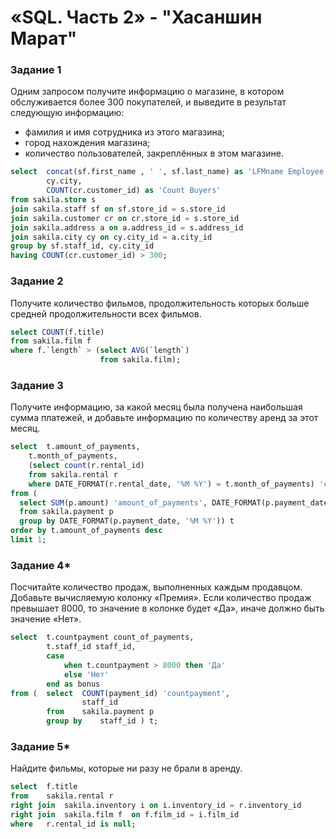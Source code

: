 # «SQL. Часть 2» - "Хасаншин Марат"
### Задание 1

Одним запросом получите информацию о магазине, в котором обслуживается более 300 покупателей, и выведите в результат следующую информацию: 
- фамилия и имя сотрудника из этого магазина;
- город нахождения магазина;
- количество пользователей, закреплённых в этом магазине.
```sql
select	concat(sf.first_name , ' ', sf.last_name) as 'LFMname Employee',
		cy.city,
		COUNT(cr.customer_id) as 'Count Buyers'		
from sakila.store s
join sakila.staff sf on sf.store_id = s.store_id 
join sakila.customer cr on cr.store_id = s.store_id
join sakila.address a on a.address_id = s.address_id 
join sakila.city cy on cy.city_id = a.city_id 
group by sf.staff_id, cy.city_id 
having COUNT(cr.customer_id) > 300;
```

### Задание 2

Получите количество фильмов, продолжительность которых больше средней продолжительности всех фильмов.
```sql
select COUNT(f.title)
from sakila.film f  
where f.`length` > (select AVG(`length`) 
                    from sakila.film);
```

### Задание 3

Получите информацию, за какой месяц была получена наибольшая сумма платежей, и добавьте информацию по количеству аренд за этот месяц.
```sql
select	t.amount_of_payments,
	t.month_of_payments,
	(select count(r.rental_id)
	from sakila.rental r
	where DATE_FORMAT(r.rental_date, '%M %Y') = t.month_of_payments) 'count_of_rent'
from (
  select SUM(p.amount) 'amount_of_payments', DATE_FORMAT(p.payment_date, '%M %Y') 'month_of_payments' 
  from sakila.payment p 
  group by DATE_FORMAT(p.payment_date, '%M %Y')) t
order by t.amount_of_payments desc  
limit 1;
```

### Задание 4*

Посчитайте количество продаж, выполненных каждым продавцом. Добавьте вычисляемую колонку «Премия». Если количество продаж превышает 8000, то значение в колонке будет «Да», иначе должно быть значение «Нет».
```sql
select	t.countpayment count_of_payments,
		t.staff_id staff_id,
		case 
			when t.countpayment > 8000 then 'Да'
			else 'Нет'
		end as bonus
from (	select	COUNT(payment_id) 'countpayment',
				staff_id  
  		from	sakila.payment p 
  		group by	staff_id ) t;
```

### Задание 5*

Найдите фильмы, которые ни разу не брали в аренду.
```sql
select	f.title
from	sakila.rental r
right join	sakila.inventory i on i.inventory_id = r.inventory_id  
right join	sakila.film f  on f.film_id = i.film_id 
where	r.rental_id is null;
```
